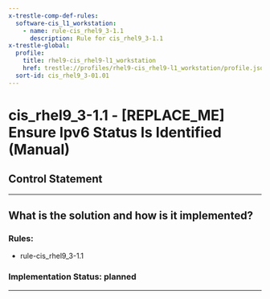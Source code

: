 ```yaml
---
x-trestle-comp-def-rules:
  software-cis_l1_workstation:
    - name: rule-cis_rhel9_3-1.1
      description: Rule for cis_rhel9_3-1.1
x-trestle-global:
  profile:
    title: rhel9-cis_rhel9-l1_workstation
    href: trestle://profiles/rhel9-cis_rhel9-l1_workstation/profile.json
  sort-id: cis_rhel9_3-01.01
---
```


# cis_rhel9_3-1.1 - \[REPLACE_ME\] Ensure Ipv6 Status Is Identified (Manual)

## Control Statement

______________________________________________________________________

## What is the solution and how is it implemented?

<!-- For implementation status enter one of: implemented, partial, planned, alternative, not-applicable -->

<!-- Note that the list of rules under ### Rules: is read-only and changes will not be captured after assembly to JSON -->

<!-- Add control implementation description here for control: cis_rhel9_3-1.1 -->

### Rules:

  - rule-cis_rhel9_3-1.1

### Implementation Status: planned

______________________________________________________________________

